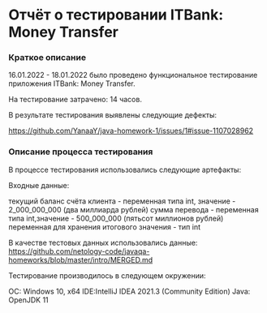 # Отчёт о тестировании ITBank: Money Transfer

### Краткое описание
16.01.2022 - 18.01.2022 было проведено функциональное тестирование приложения ITBank: Money Transfer.

На тестирование затрачено: 14 часов.

В результате тестирования выявлены следующие дефекты:

https://github.com/YanaaY/java-homework-1/issues/1#issue-1107028962

### Описание процесса тестирования
В процессе тестирования использовались следующие артефакты:

Входные данные:

текущий баланс счёта клиента - переменная типа int, значение - 2_000_000_000 (два миллиарда рублей)
сумма перевода - переменная типа int,значение - 500_000_000 (пятьсот миллионов рублей)
переменная для хранения итогового значения - тип int


В качестве тестовых данных использовались данные:
https://github.com/netology-code/javaqa-homeworks/blob/master/intro/MERGED.md


Тестирование производилось в следующем окружении:

ОС: Windows 10, x64
IDE:IntelliJ IDEA 2021.3 (Community Edition)
Java: OpenJDK 11
